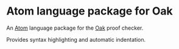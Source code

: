 # Atom language package for Oak

An [Atom](https://atom.io/) language package for the [Oak](http://oakproof.org/) proof checker.

Provides syntax highlighting and automatic indentation.